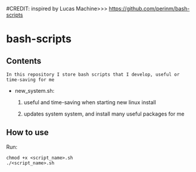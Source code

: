#CREDIT: inspired by Lucas Machine>>> https://github.com/perinm/bash-scripts

# bash-scripts

## Contents

    In this repository I store bash scripts that I develop, useful or time-saving for me

- new_system.sh:

    1. useful and time-saving when starting new linux install

    2. updates system system, and install many useful packages for me

## How to use

Run:
```
chmod +x <script_name>.sh
./<script_name>.sh
```
